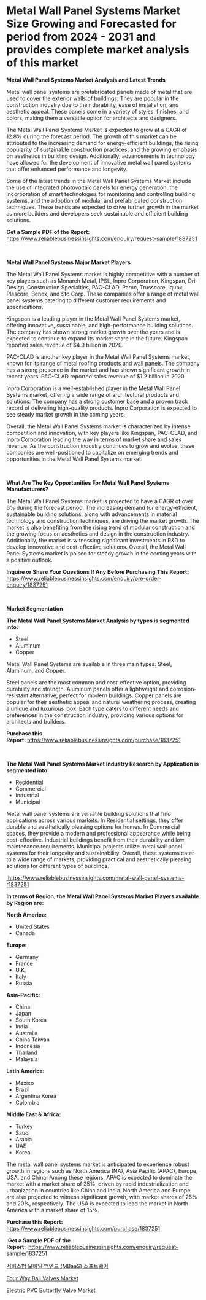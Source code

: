 <p><h1>Metal Wall Panel Systems Market Size Growing and Forecasted for period from 2024 - 2031 and provides complete market analysis of this market</h1></p><p><strong>Metal Wall Panel Systems Market Analysis and Latest Trends</strong></p>
<p><p>Metal wall panel systems are prefabricated panels made of metal that are used to cover the exterior walls of buildings. They are popular in the construction industry due to their durability, ease of installation, and aesthetic appeal. These panels come in a variety of styles, finishes, and colors, making them a versatile option for architects and designers.</p><p>The Metal Wall Panel Systems Market is expected to grow at a CAGR of 12.8% during the forecast period. The growth of this market can be attributed to the increasing demand for energy-efficient buildings, the rising popularity of sustainable construction practices, and the growing emphasis on aesthetics in building design. Additionally, advancements in technology have allowed for the development of innovative metal wall panel systems that offer enhanced performance and longevity.</p><p>Some of the latest trends in the Metal Wall Panel Systems Market include the use of integrated photovoltaic panels for energy generation, the incorporation of smart technologies for monitoring and controlling building systems, and the adoption of modular and prefabricated construction techniques. These trends are expected to drive further growth in the market as more builders and developers seek sustainable and efficient building solutions.</p></p>
<p><strong>Get a Sample PDF of the Report:&nbsp;</strong> <a href="https://www.reliablebusinessinsights.com/enquiry/request-sample/1837251">https://www.reliablebusinessinsights.com/enquiry/request-sample/1837251</a></p>
<p>&nbsp;</p>
<p><strong>Metal Wall Panel Systems Major Market Players</strong></p>
<p><p>The Metal Wall Panel Systems market is highly competitive with a number of key players such as Monarch Metal, IPSL, Inpro Corporation, Kingspan, Dri-Design, Construction Specialties, PAC-CLAD, Paroc, Trusscore, Iqubx, Plascore, Benex, and Sto Corp. These companies offer a range of metal wall panel systems catering to different customer requirements and specifications.</p><p>Kingspan is a leading player in the Metal Wall Panel Systems market, offering innovative, sustainable, and high-performance building solutions. The company has shown strong market growth over the years and is expected to continue to expand its market share in the future. Kingspan reported sales revenue of $4.9 billion in 2020.</p><p>PAC-CLAD is another key player in the Metal Wall Panel Systems market, known for its range of metal roofing products and wall panels. The company has a strong presence in the market and has shown significant growth in recent years. PAC-CLAD reported sales revenue of $1.2 billion in 2020.</p><p>Inpro Corporation is a well-established player in the Metal Wall Panel Systems market, offering a wide range of architectural products and solutions. The company has a strong customer base and a proven track record of delivering high-quality products. Inpro Corporation is expected to see steady market growth in the coming years.</p><p>Overall, the Metal Wall Panel Systems market is characterized by intense competition and innovation, with key players like Kingspan, PAC-CLAD, and Inpro Corporation leading the way in terms of market share and sales revenue. As the construction industry continues to grow and evolve, these companies are well-positioned to capitalize on emerging trends and opportunities in the Metal Wall Panel Systems market.</p></p>
<p>&nbsp;</p>
<p><strong>What Are The Key Opportunities For Metal Wall Panel Systems Manufacturers?</strong></p>
<p><p>The Metal Wall Panel Systems market is projected to have a CAGR of over 6% during the forecast period. The increasing demand for energy-efficient, sustainable building solutions, along with advancements in material technology and construction techniques, are driving the market growth. The market is also benefiting from the rising trend of modular construction and the growing focus on aesthetics and design in the construction industry. Additionally, the market is witnessing significant investments in R&D to develop innovative and cost-effective solutions. Overall, the Metal Wall Panel Systems market is poised for steady growth in the coming years with a positive outlook.</p></p>
<p><strong>Inquire or Share Your Questions If Any Before Purchasing This Report:</strong> <a href="https://www.reliablebusinessinsights.com/enquiry/pre-order-enquiry/1837251">https://www.reliablebusinessinsights.com/enquiry/pre-order-enquiry/1837251</a></p>
<p>&nbsp;</p>
<p><strong>Market Segmentation</strong></p>
<p><strong>The Metal Wall Panel Systems Market Analysis by types is segmented into:</strong></p>
<p><ul><li>Steel</li><li>Aluminum</li><li>Copper</li></ul></p>
<p><p>Metal Wall Panel Systems are available in three main types: Steel, Aluminum, and Copper. </p><p>Steel panels are the most common and cost-effective option, providing durability and strength. Aluminum panels offer a lightweight and corrosion-resistant alternative, perfect for modern buildings. Copper panels are popular for their aesthetic appeal and natural weathering process, creating a unique and luxurious look. Each type caters to different needs and preferences in the construction industry, providing various options for architects and builders.</p></p>
<p><strong>Purchase this Report:&nbsp;</strong><a href="https://www.reliablebusinessinsights.com/purchase/1837251">https://www.reliablebusinessinsights.com/purchase/1837251</a></p>
<p>&nbsp;</p>
<p><strong>The Metal Wall Panel Systems Market Industry Research by Application is segmented into:</strong></p>
<p><ul><li>Residential</li><li>Commercial</li><li>Industrial</li><li>Municipal</li></ul></p>
<p><p>Metal wall panel systems are versatile building solutions that find applications across various markets. In Residential settings, they offer durable and aesthetically pleasing options for homes. In Commercial spaces, they provide a modern and professional appearance while being cost-effective. Industrial buildings benefit from their durability and low maintenance requirements. Municipal projects utilize metal wall panel systems for their longevity and sustainability. Overall, these systems cater to a wide range of markets, providing practical and aesthetically pleasing solutions for different types of buildings.</p></p>
<p><a href="https://www.reliablebusinessinsights.com/metal-wall-panel-systems-r1837251">&nbsp;https://www.reliablebusinessinsights.com/metal-wall-panel-systems-r1837251</a></p>
<p><strong>In terms of Region, the Metal Wall Panel Systems Market Players available by Region are:</strong></p>
<p>
    <p> <strong> North America: </strong>
        <ul>
            <li>United States</li>
            <li>Canada</li>
        </ul>
        </p> 
    <p> <strong> Europe: </strong>
        <ul>
            <li>Germany</li>
            <li>France</li>
            <li>U.K.</li>
            <li>Italy</li>
            <li>Russia</li>
        </ul>
        </p> 
    <p> <strong> Asia-Pacific: </strong>
        <ul>
            <li>China</li>
            <li>Japan</li>
            <li>South Korea</li>
            <li>India</li>
            <li>Australia</li>
            <li>China Taiwan</li>
            <li>Indonesia</li>
            <li>Thailand</li>
            <li>Malaysia</li>
        </ul>
        </p> 
    <p> <strong> Latin America: </strong>
        <ul>
            <li>Mexico</li>
            <li>Brazil</li>
            <li>Argentina Korea</li>
            <li>Colombia</li>
        </ul>
        </p> 
    <p> <strong> Middle East & Africa: </strong>
        <ul>
            <li>Turkey</li>
            <li>Saudi</li>
            <li>Arabia</li>
            <li>UAE</li>
            <li>Korea</li>
        </ul>
    </p>
    </p>
<p><p>The metal wall panel systems market is anticipated to experience robust growth in regions such as North America (NA), Asia Pacific (APAC), Europe, USA, and China. Among these regions, APAC is expected to dominate the market with a market share of 35%, driven by rapid industrialization and urbanization in countries like China and India. North America and Europe are also projected to witness significant growth, with market shares of 25% and 20%, respectively. The USA is expected to lead the market in North America with a market share of 15%.</p></p>
<p><strong>Purchase this Report: </strong><a href="https://www.reliablebusinessinsights.com/purchase/1837251">https://www.reliablebusinessinsights.com/purchase/1837251</a></p>
<p>&nbsp;<strong>Get a Sample PDF of the Report:&nbsp;&nbsp;</strong><a href="https://www.reliablebusinessinsights.com/enquiry/request-sample/1837251">https://www.reliablebusinessinsights.com/enquiry/request-sample/1837251</a></p>
<p><strong></strong></p>
<p><p><a href="https://github.com/tasfiyaj85/Market-Research-Report-List-1/blob/main/9665514171932.md">서비스형 모바일 백엔드 (MBaaS) 소프트웨어</a></p><p><a href="https://github.com/guneycigdem35/Market-Research-Report-List-4/blob/main/four-way-ball-valves-market.md">Four Way Ball Valves Market</a></p><p><a href="https://github.com/biheemgalvinlouises6hokrh3h/Market-Research-Report-List-3/blob/main/electric-pvc-butterfly-valve-market.md">Electric PVC Butterfly Valve Market</a></p></p>